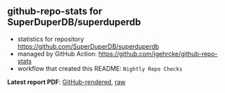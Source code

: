 ## github-repo-stats for SuperDuperDB/superduperdb

- statistics for repository https://github.com/SuperDuperDB/superduperdb
- managed by GitHub Action: https://github.com/jgehrcke/github-repo-stats
- workflow that created this README: `Nightly Repo Checks`

**Latest report PDF**: [GitHub-rendered](https://github.com/SuperDuperDB/superduperdb/blob/github-repo-stats/SuperDuperDB/superduperdb/latest-report/report.pdf), [raw](https://github.com/SuperDuperDB/superduperdb/raw/github-repo-stats/SuperDuperDB/superduperdb/latest-report/report.pdf)

